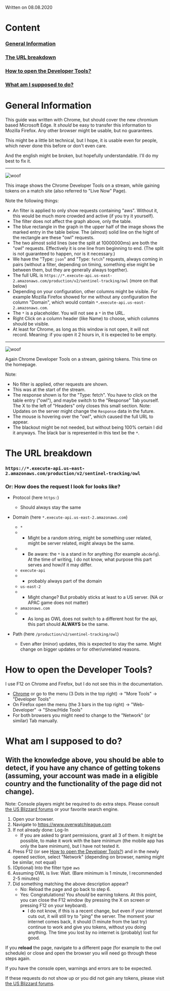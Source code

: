 Written on 08.08.2020

# Content
### [General Information](#general-information-1)
### [The URL breakdown](#the-url-breakdown-1)
### [How to open the Developer Tools?](#how-to-open-the-developer-tools-1)
### [What am I supposed to do?](#what-am-i-supposed-to-do-1)

# General Information

This guide was written with Chrome, but should cover the new chromium based Microsoft Edge. It *should* be easy to transfer this information to Mozilla Firefox. Any other browser might be usable, but no guarantees.

This might be a little bit technical, but I hope, it is usable even for people, which never done this before or don't even care.

And the english might be broken, but hopefully understandable. I'll do my best to fix it.

---

![woof](images/e.png "Example of 'getting tokens', filtered, match page")

This image shows the Chrome Developer Tools on a stream, while gaining tokens on a match site (also referred to "Live Now" Page).

Note the following things:
- An filter is applied to only show requests containing "aws". Without it, this would be much more crowded and active (if you try it yourself).
- The filter does not affect the graph above, only the table.
- The blue rectangle in the graph in the upper half of the image shows the marked entry in the table below. The (almost) solid line on the hight of the rectangle are these "owl" requests.
- The two almost solid lines (see the split at 10000000ms) are both the "owl" requests. Effectively it is one line from beginning to end. (The split is not guaranteed to happen, nor is it necessary.)
- We have the "Type: `json`" and "Type: `fetch`" requests, always coming in pairs (without a filter, depending on timing, something else might be between them, but they are generally always together).
- The full URL is `https://*.execute-api.us-east-2.amazonaws.com/production/v2/sentinel-tracking/owl` (more on that below)
- Depending on your configuration, other columns might be visible. For example Mozilla Firefox showed for me without any configuration the column "Domain", which would contain `*.execute-api.us-east-2.amazonaws.com`.
- The `*` is a placeholder. You will not see a `*` in the URL.
- Right Click on a column header (like Name) to choose, which columns should be visible.
- At least for Chrome, as long as this window is not open, it will not record. Meaning: if you open it 2 hours in, it is expected to be empty.

---

![woof](images/g.png "Getting tokens, No Filter, Homepage")

Again Chrome Developer Tools on a stream, gaining tokens. This time on the homepage.

Note:
- No filter is applied, other requests are shown.
- This was at the start of the stream.
- The response shown is for the "Type: fetch". You have to click on the table entry ("owl"), and maybe switch to the "Response" Tab yourself. The X to the left of "Headers" only closes this small section. Note: Updates on the server might change the `Response` data in the future.
- The mouse is hovering over the "owl", which caused the full URL to appear.
- The blackout might be not needed, but without being 100% certain I did it anyways. The black bar is represented in this text be the `*`.

# The URL breakdown
### `https://*.execute-api.us-east-2.amazonaws.com/production/v2/sentinel-tracking/owl`
### Or: How does the request I look for looks like?

- Protocol (here `https:`)
    - Should always stay the same

- Domain (here `*.execute-api.us-east-2.amazonaws.com`)
    - `*`
    - - Might be a random string, might be something user related, might be server related, might always be the same.
    - - Be aware: the `*` is a stand in for anything (for example `abcdefg`). At the time of writing, I do not know, what purpose this part serves and how/if it may differ.
    - `execute-api`
    - - probably always part of the domain
    - `us-east-2`
    - - Might change? But probably sticks at least to a US server. (NA or APAC game does not matter)
    - `amazonaws.com`
    - - As long as OWL does not switch to a different host for the api, this part should **ALWAYS** be the same.

- Path (here `/production/v2/sentinel-tracking/owl`)
    - Even after (minor) updates, this is expected to stay the same. Might change on bigger updates or for other/unrelated reasons.

# How to open the Developer Tools?
I use F12 on Chrome and Firefox, but I do not see this in the documentation.
- [Chrome](https://developers.google.com/web/tools/chrome-devtools/open) or go to the menu (3 Dots in the top right) -> "More Tools" -> "Developer Tools"
- On Firefox open the menu (the 3 bars in the top right) -> "Web-Developer" -> "Show/Hide Tools"
- For both browsers you might need to change to the "Network" (or similar) Tab manually.

# What am I supposed to do?
## With the knowledge above, you should be able to detect, if you have any chance of getting tokens (assuming, your account was made in a eligible country and the functionality of the page did not change).
Note: Console players might be required to do extra steps. Please consult [the US Blizzard forums](https://us.forums.blizzard.com/en/overwatch/t/2020-overwatch-league-streaming-rewards-guide-double-token-weekend/455165) or your favorite search engine.

1. Open your browser.
2. Navigate to https://www.overwatchleague.com
3. If not already done: Log-In
    - If you are asked to grant permissions, grant all 3 of them. It might be possible, to make it work with the bare minimum (the mobile app has only the bare minimum), but I have not tested it.
4. Press F12 (or see [How to open the Developer Tools?](#how-to-open-the-developer-tools-1)) and in the newly opened section, select "Network" (depending on browser, naming might be similar, not equal)
5. (Optional) Into the filter type `aws`
6. Assuming OWL is live: Wait. (Bare minimum is 1 minute, I recommended 2-5 minutes)
7. Did something matching the above description appear?
    - No: Reload the page and go back to step 6.
    - Yes: Congratulations! You *should* be earning tokens.
    At this point, you can close the F12 window (by pressing the X on screen or pressing F12 on your keyboard).
        - I do not know, if this is a recent change, but even if your internet cuts out, it will still try to "ping" the server. The moment your internet comes back, it should (1 minute from the last try) continue to work and give you tokens, without you doing anything. The time you lost by no internet is (probably) lost for good.

If you **reload** the page, navigate to a different page (for example to the owl schedule) or close and open the browser you will need go through these steps again.

If you have the console open, warnings and errors are to be expected.

If these requests do not show up or you did not gain any tokens, please visit [the US Blizzard forums](https://us.forums.blizzard.com/en/overwatch/t/2020-overwatch-league-streaming-rewards-guide-double-token-weekend/455165).

